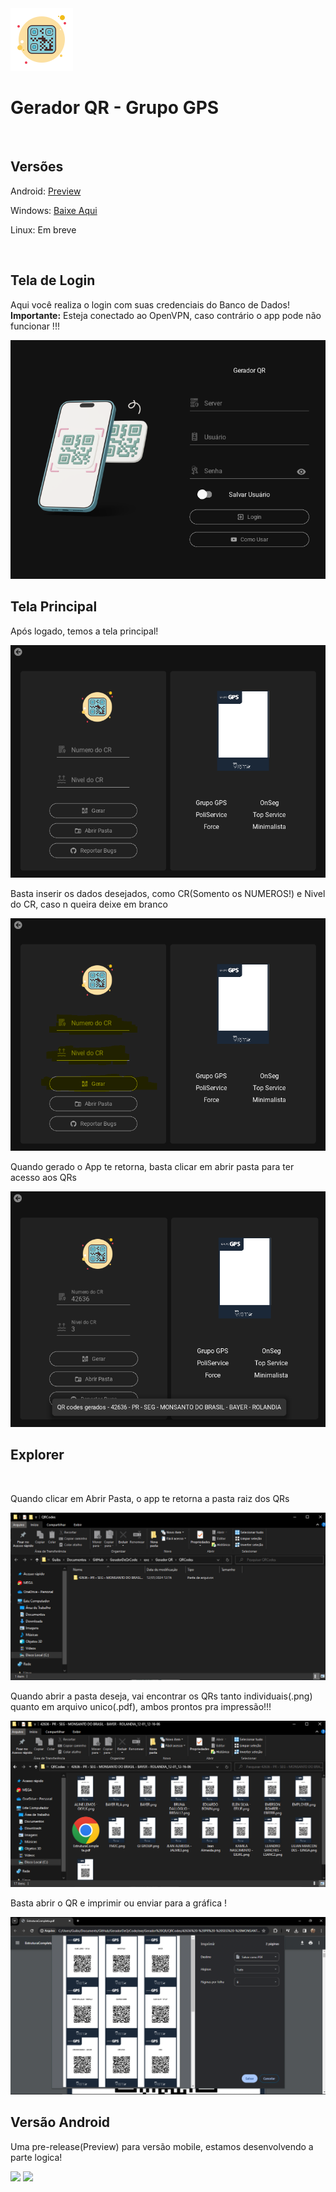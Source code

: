<img src ='src/qr.png'>
<h1>
  <b>
    Gerador QR - Grupo GPS
  </b>
</h1>
<br>
<h2>
  Versões
</h2>
<p>
  Android: <a href='main.py' download='main.py'>Preview</a>
</p>
<p>
  Windows: <a href='https://mega.nz/file/fNUHkaxJ#cy2ckf4MBlCVDekHjDy_-P0dmlLUj8t8u-CvHYONtXI'>Baixe Aqui</a>
</p>
<p>
  Linux: <a>Em breve</a>
</p>
<br>
<h2>
  Tela de Login
</h2>
<p>
  Aqui você realiza o login com suas credenciais do Banco de Dados!
  <br>
  <b>Importante:</b> Esteja conectado ao OpenVPN, caso contrário o app pode não funcionar !!!
</p>
<img src='readme/login.PNG'><br>

<h2>
  Tela Principal
</h2>
<p>
  Após logado, temos a tela principal!
</p>
<img src='readme/main.PNG'><br>
<p>Basta inserir os dados desejados, como CR(Somento os NUMEROS!) e Nivel do CR, caso n queira deixe em branco</p>
<img src='readme/gerando.PNG'>
<br>
<p>Quando gerado o App te retorna, basta clicar em abrir pasta para ter acesso aos QRs</p>
<img src='readme/feito.PNG'>

<h2>
  Explorer
</h2>
<br>
<p>
  Quando clicar em Abrir Pasta, o app te retorna a pasta raiz dos QRs
</p>
<img src='readme/explorer.PNG'>
<br>
<p>
  Quando abrir a pasta deseja, vai encontrar os QRs tanto individuais(.png) quanto em arquivo unico(.pdf), ambos prontos pra impressão!!!
</p>
<img src='readme/explorerAberto.PNG'>
<br>
<p>
  Basta abrir o QR e imprimir ou enviar para a gráfica !
</p>
<img src='readme/imprimir.PNG'>
<br>

<h2>
  Versão Android
</h2>
<p>Uma pre-release(Preview) para versão mobile, estamos desenvolvendo a parte logica!</p>
<img src='https://github.com/foxtec198/Desktop_GQR/assets/64221923/cb1cd242-9424-43e0-bf9f-aab2785eefdd'>
<img src='https://github.com/foxtec198/Desktop_GQR/assets/64221923/13b5cca0-a107-496a-93e0-d9678610d416'>
